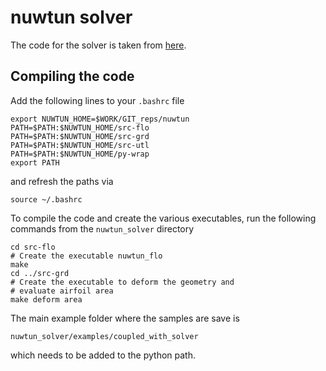 # nuwtun solver
The code for the solver is taken from [here](https://bitbucket.org/cpraveen/nuwtun/src/master/).

## Compiling the code

Add the following lines to your `.bashrc` file

	export NUWTUN_HOME=$WORK/GIT_reps/nuwtun
	PATH=$PATH:$NUWTUN_HOME/src-flo
	PATH=$PATH:$NUWTUN_HOME/src-grd
	PATH=$PATH:$NUWTUN_HOME/src-utl
	PATH=$PATH:$NUWTUN_HOME/py-wrap
	export PATH

	
and refresh the paths via 

	source ~/.bashrc
   
To compile the code and create the various executables, run the following commands from the `nuwtun_solver` directory

	cd src-flo
	# Create the executable nuwtun_flo
	make  
	cd ../src-grd
	# Create the executable to deform the geometry and 
	# evaluate airfoil area
	make deform area


The main example folder where the samples are save is 

	nuwtun_solver/examples/coupled_with_solver

which needs to be added to the python path.
